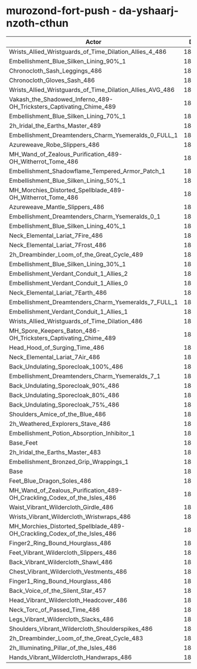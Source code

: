 # murozond-fort-push - da-yshaarj-nzoth-cthun
| Actor | DPS | Increase |
|---|:---:|:---:|
|Wrists_Allied_Wristguards_of_Time_Dilation_Allies_4_486|187111|2.27%|
|Embellishment_Blue_Silken_Lining_90%_1|187016|2.22%|
|Chronocloth_Sash_Leggings_486|187005|2.21%|
|Chronocloth_Gloves_Sash_486|186614|2.00%|
|Wrists_Allied_Wristguards_of_Time_Dilation_Allies_AVG_486|186365|1.86%|
|Vakash_the_Shadowed_Inferno_489-OH_Tricksters_Captivating_Chime_489|186287|1.82%|
|Embellishment_Blue_Silken_Lining_70%_1|186084|1.71%|
|2h_Iridal_the_Earths_Master_489|186071|1.70%|
|Embellishment_Dreamtenders_Charm_Ysemeralds_0_FULL_1|185536|1.41%|
|Azureweave_Robe_Slippers_486|185427|1.35%|
|MH_Wand_of_Zealous_Purification_489-OH_Witherrot_Tome_486|185387|1.33%|
|Embellishment_Shadowflame_Tempered_Armor_Patch_1|185347|1.30%|
|Embellishment_Blue_Silken_Lining_50%_1|185294|1.28%|
|MH_Morchies_Distorted_Spellblade_489-OH_Witherrot_Tome_486|185193|1.22%|
|Azureweave_Mantle_Slippers_486|184868|1.04%|
|Embellishment_Dreamtenders_Charm_Ysemeralds_0_1|184841|1.03%|
|Embellishment_Blue_Silken_Lining_40%_1|184821|1.02%|
|Neck_Elemental_Lariat_7Fire_486|184726|0.97%|
|Neck_Elemental_Lariat_7Frost_486|184694|0.95%|
|2h_Dreambinder_Loom_of_the_Great_Cycle_489|184678|0.94%|
|Embellishment_Blue_Silken_Lining_30%_1|184364|0.77%|
|Embellishment_Verdant_Conduit_1_Allies_2|184237|0.70%|
|Embellishment_Verdant_Conduit_1_Allies_0|184222|0.69%|
|Neck_Elemental_Lariat_7Earth_486|184210|0.68%|
|Embellishment_Dreamtenders_Charm_Ysemeralds_7_FULL_1|184206|0.68%|
|Embellishment_Verdant_Conduit_1_Allies_1|184144|0.65%|
|Wrists_Allied_Wristguards_of_Time_Dilation_486|184091|0.62%|
|MH_Spore_Keepers_Baton_486-OH_Tricksters_Captivating_Chime_489|183898|0.51%|
|Head_Hood_of_Surging_Time_486|183751|0.43%|
|Neck_Elemental_Lariat_7Air_486|183712|0.41%|
|Back_Undulating_Sporecloak_100%_486|183707|0.41%|
|Embellishment_Dreamtenders_Charm_Ysemeralds_7_1|183584|0.34%|
|Back_Undulating_Sporecloak_90%_486|183583|0.34%|
|Back_Undulating_Sporecloak_80%_486|183530|0.31%|
|Back_Undulating_Sporecloak_75%_486|183511|0.30%|
|Shoulders_Amice_of_the_Blue_486|183418|0.25%|
|2h_Weathered_Explorers_Stave_486|183326|0.20%|
|Embellishment_Potion_Absorption_Inhibitor_1|183235|0.15%|
|Base_Feet|183226|0.15%|
|2h_Iridal_the_Earths_Master_483|183091|0.07%|
|Embellishment_Bronzed_Grip_Wrappings_1|183020|0.03%|
|Base|182960|0.00%|
|Feet_Blue_Dragon_Soles_486|182837|-0.07%|
|MH_Wand_of_Zealous_Purification_489-OH_Crackling_Codex_of_the_Isles_486|182798|-0.09%|
|Waist_Vibrant_Wildercloth_Girdle_486|182667|-0.16%|
|Wrists_Vibrant_Wildercloth_Wristwraps_486|182636|-0.18%|
|MH_Morchies_Distorted_Spellblade_489-OH_Crackling_Codex_of_the_Isles_486|182508|-0.25%|
|Finger2_Ring_Bound_Hourglass_486|182360|-0.33%|
|Feet_Vibrant_Wildercloth_Slippers_486|182282|-0.37%|
|Back_Vibrant_Wildercloth_Shawl_486|182278|-0.37%|
|Chest_Vibrant_Wildercloth_Vestments_486|182208|-0.41%|
|Finger1_Ring_Bound_Hourglass_486|182118|-0.46%|
|Back_Voice_of_the_Silent_Star_457|182090|-0.48%|
|Head_Vibrant_Wildercloth_Headcover_486|181996|-0.53%|
|Neck_Torc_of_Passed_Time_486|181977|-0.54%|
|Legs_Vibrant_Wildercloth_Slacks_486|181826|-0.62%|
|Shoulders_Vibrant_Wildercloth_Shoulderspikes_486|181788|-0.64%|
|2h_Dreambinder_Loom_of_the_Great_Cycle_483|181773|-0.65%|
|2h_Illuminating_Pillar_of_the_Isles_486|181721|-0.68%|
|Hands_Vibrant_Wildercloth_Handwraps_486|181592|-0.75%|
